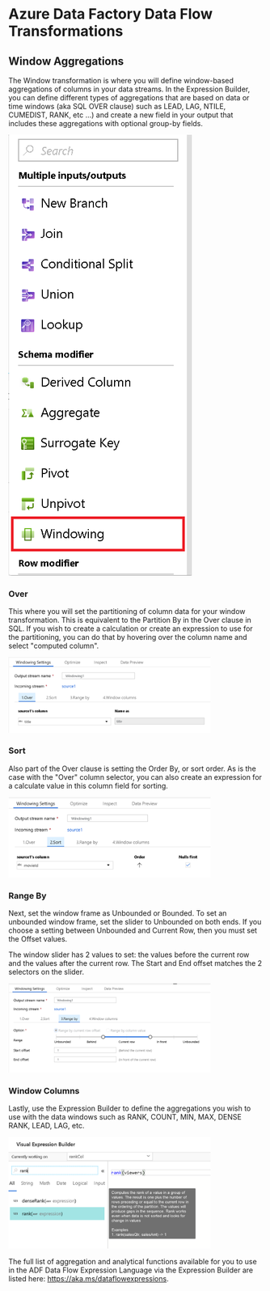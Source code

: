 # Azure Data Factory Data Flow Transformations

## Window Aggregations

The Window transformation is where you will define window-based aggregations of columns in your data streams. In the Expression Builder, you can define different types of aggregations that are based on data or time windows (aka SQL OVER clause) such as LEAD, LAG, NTILE, CUMEDIST, RANK, etc ...) and create a new field in your output that includes these aggregations with optional group-by fields.

![Window Transformation](../images/windows1.png "windows 1")

### Over
This where you will set the partitioning of column data for your window transformation. This is equivalent to the Partition By in the Over clause in SQL. If you wish to create a calculation or create an expression to use for the partitioning, you can do that by hovering over the column name and select "computed column".

<img src="../images/windows4.png" width="400">

### Sort
Also part of the Over clause is setting the Order By, or sort order. As is the case with the "Over" column selector, you can also create an expression for a calculate value in this column field for sorting.

<img src="../images/windows5.png" width="400">

### Range By
Next, set the window frame as Unbounded or Bounded. To set an unbounded window frame, set the slider to Unbounded on both ends. If you choose a setting between Unbounded and Current Row, then you must set the Offset values.

The window slider has 2 values to set: the values before the current row and the values after the current row. The Start and End offset matches the 2 selectors on the slider.

<img src="../images/windows6.png" width="400">

### Window Columns
Lastly, use the Expression Builder to define the aggregations you wish to use with the data windows such as RANK, COUNT, MIN, MAX, DENSE RANK, LEAD, LAG, etc.

<img src="../images/windows2.png" width="400">

The full list of aggregation and analytical functions available for you to use in the ADF Data Flow Expression Language via the Expression Builder are listed here: https://aka.ms/dataflowexpressions.

